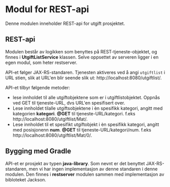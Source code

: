 # Modul for REST-api
Denne modulen inneholder REST-api for utgift prosjektet.

## REST-api
Modulen består av logikken som benyttes på REST-tjeneste-objektet, og finnes i **UtgiftListService** klassen. Selve oppsettet av serveren ligger i en egen modul, som heter restserver.

API-et følger JAX-RS-standaren. Tjenesten aktiveres ved å angi `utgiftlist` i URL stien, slik at URL'en blir seende slik ut:
http://localhost:8080/utgiftlist/.

API-et tilbyr følgende metoder:

- lese innholdet til alle utgiftobjektene som er i utgiftlistobjektet. Oppnås ved GET til tjeneste-URL, dvs URL'en spesifisert over.
- Lese innholdet tilalle utgiftsobjektene i èn spesifikk kategori, angitt med kategorien **kategori**. **@GET** til tjeneste-URL/kategori. f.eks http://localhost:8080/utgiftlist/Mat/.
- Lese innholdet til et spesifikt utgiftobjekt i èn spesifikk kategori, angitt med posisjonenn **num**. **@GET** til tjeneste-URL/kategori/num. f.eks http://localhost:8080/utgiftlist/Mat/0/.


## Bygging med Gradle 
API-et er prosjekt av typen **java-library**. Som nevnt er det benyttet JAX-RS-standaren, men vi har ingen implementasjon av denne standaren i denne modulen.
Den finnes i **restserver** modulen sammen med implementasjon av bibloteket Jackson.